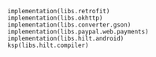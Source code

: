     implementation(libs.retrofit)
    implementation(libs.okhttp)
    implementation(libs.converter.gson)
    implementation(libs.paypal.web.payments)
    implementation(libs.hilt.android)
    ksp(libs.hilt.compiler)

